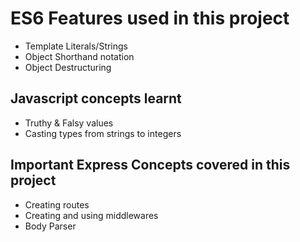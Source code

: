 # ES6 Features used in this project

- Template Literals/Strings
- Object Shorthand notation
- Object Destructuring

## Javascript concepts learnt
- Truthy & Falsy values
- Casting types from strings to integers

## Important Express Concepts covered in this project

- Creating routes
- Creating and using middlewares
- Body Parser
